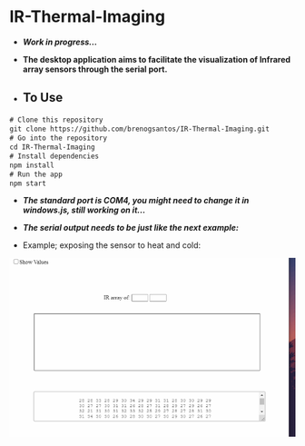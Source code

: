 # IR-Thermal-Imaging

- ***Work in progress...***

- **The desktop application aims to facilitate the visualization of Infrared array sensors through the serial port.**

- ## To Use

``` 
# Clone this repository 
git clone https://github.com/brenogsantos/IR-Thermal-Imaging.git
# Go into the repository
cd IR-Thermal-Imaging
# Install dependencies
npm install
# Run the app
npm start
```

- ***The standard port is COM4, you might need to change it in windows.js, still working on it...***
- ***The serial output needs to be just like the next example:***

- Example; exposing the sensor to heat and cold:

![](img/example.gif)
